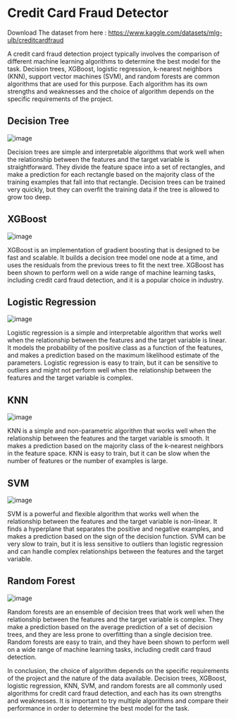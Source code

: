 # Credit Card Fraud Detector


Download The dataset from here : https://www.kaggle.com/datasets/mlg-ulb/creditcardfraud

A credit card fraud detection project typically involves the comparison of different machine learning algorithms to determine the best model for the task. Decision trees, XGBoost, logistic regression, k-nearest neighbors (KNN), support vector machines (SVM), and random forests are common algorithms that are used for this purpose. Each algorithm has its own strengths and weaknesses and the choice of algorithm depends on the specific requirements of the project.

## Decision Tree
![image](https://user-images.githubusercontent.com/38975177/217242051-69923b28-6090-4d36-88ae-eff8a933fedc.png)

Decision trees are simple and interpretable algorithms that work well when the relationship between the features and the target variable is straightforward. They divide the feature space into a set of rectangles, and make a prediction for each rectangle based on the majority class of the training examples that fall into that rectangle. Decision trees can be trained very quickly, but they can overfit the training data if the tree is allowed to grow too deep.

## XGBoost
![image](https://user-images.githubusercontent.com/38975177/217242117-8b7adc74-4724-42db-a02c-ddb02f8b4882.png)


XGBoost is an implementation of gradient boosting that is designed to be fast and scalable. It builds a decision tree model one node at a time, and uses the residuals from the previous trees to fit the next tree. XGBoost has been shown to perform well on a wide range of machine learning tasks, including credit card fraud detection, and it is a popular choice in industry.

## Logistic Regression
![image](https://user-images.githubusercontent.com/38975177/217242187-4e7b6792-12f7-49c9-a41c-aede7db4d0d7.png)

Logistic regression is a simple and interpretable algorithm that works well when the relationship between the features and the target variable is linear. It models the probability of the positive class as a function of the features, and makes a prediction based on the maximum likelihood estimate of the parameters. Logistic regression is easy to train, but it can be sensitive to outliers and might not perform well when the relationship between the features and the target variable is complex.

## KNN
![image](https://user-images.githubusercontent.com/38975177/217242235-69e88e29-4d00-4451-9004-4448bb7683f1.png)

KNN is a simple and non-parametric algorithm that works well when the relationship between the features and the target variable is smooth. It makes a prediction based on the majority class of the k-nearest neighbors in the feature space. KNN is easy to train, but it can be slow when the number of features or the number of examples is large.

## SVM
![image](https://user-images.githubusercontent.com/38975177/217242304-ca29725a-5a04-41cf-a908-f2d88cb8eb24.png)

SVM is a powerful and flexible algorithm that works well when the relationship between the features and the target variable is non-linear. It finds a hyperplane that separates the positive and negative examples, and makes a prediction based on the sign of the decision function. SVM can be very slow to train, but it is less sensitive to outliers than logistic regression and can handle complex relationships between the features and the target variable.

## Random Forest
![image](https://user-images.githubusercontent.com/38975177/217242375-22c41194-8f2d-4a5a-901d-25c772065ab5.png)

Random forests are an ensemble of decision trees that work well when the relationship between the features and the target variable is complex. They make a prediction based on the average prediction of a set of decision trees, and they are less prone to overfitting than a single decision tree. Random forests are easy to train, and they have been shown to perform well on a wide range of machine learning tasks, including credit card fraud detection.

In conclusion, the choice of algorithm depends on the specific requirements of the project and the nature of the data available. Decision trees, XGBoost, logistic regression, KNN, SVM, and random forests are all commonly used algorithms for credit card fraud detection, and each has its own strengths and weaknesses. It is important to try multiple algorithms and compare their performance in order to determine the best model for the task.
